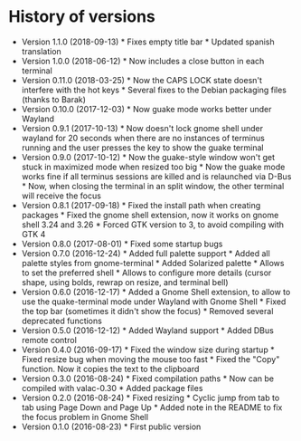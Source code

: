 # History of versions #

* Version 1.1.0 (2018-09-13)
      * Fixes empty title bar
      * Updated spanish translation
* Version 1.0.0 (2018-06-12)
      * Now includes a close button in each terminal
* Version 0.11.0 (2018-03-25)
      * Now the CAPS LOCK state doesn't interfere with the hot keys
      * Several fixes to the Debian packaging files (thanks to Barak)
* Version 0.10.0 (2017-12-03)
      * Now guake mode works better under Wayland
* Version 0.9.1 (2017-10-13)
      * Now doesn't lock gnome shell under wayland for 20 seconds when there are no instances of terminus running and the user presses the key to show the guake terminal
* Version 0.9.0 (2017-10-12)
      * Now the guake-style window won't get stuck in maximized mode when resized too big
      * Now the guake mode works fine if all terminus sessions are killed and is relaunched via D-Bus
      * Now, when closing the terminal in an split window, the other terminal will receive the focus
* Version 0.8.1 (2017-09-18)
      * Fixed the install path when creating packages
      * Fixed the gnome shell extension, now it works on gnome shell 3.24 and 3.26
      * Forced GTK version to 3, to avoid compiling with GTK 4
* Version 0.8.0 (2017-08-01)
      * Fixed some startup bugs
* Version 0.7.0 (2016-12-24)
      * Added full palette support
      * Added all palette styles from gnome-terminal
      * Added Solarized palette
      * Allows to set the preferred shell
      * Allows to configure more details (cursor shape, using bolds, rewrap on resize, and terminal bell)
* Version 0.6.0 (2016-12-17)
      * Added a Gnome Shell extension, to allow to use the quake-terminal mode under Wayland with Gnome Shell
      * Fixed the top bar (sometimes it didn't show the focus)
      * Removed several deprecated functions
* Version 0.5.0 (2016-12-12)
      * Added Wayland support
      * Added DBus remote control
* Version 0.4.0 (2016-09-17)
      * Fixed the window size during startup
      * Fixed resize bug when moving the mouse too fast
      * Fixed the "Copy" function. Now it copies the text to the clipboard
* Version 0.3.0 (2016-08-24)
      * Fixed compilation paths
      * Now can be compiled with valac-0.30
      * Added package files
* Version 0.2.0 (2016-08-24)
      * Fixed resizing
      * Cyclic jump from tab to tab using Page Down and Page Up
      * Added note in the README to fix the focus problem in Gnome Shell
* Version 0.1.0 (2016-08-23)
      * First public version
